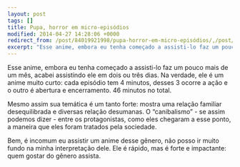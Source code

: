 ```yaml
---
layout: post
tags: []
title: Pupa, horror em micro-episódios
modified: 2014-04-27 14:28:06 +0000
redirect_from: /post/84019921998/pupa-horror-em-micro-episódios/,/post/84019921998/
excerpt: "Esse anime, embora eu tenha começado a assisti-lo faz um pouco mais de um mês, acabei assistindo ele em dois ou três dias. Na verdade, ele é um anime muito curto: cada episódio tem 4 minutos, desses 3 ocorre a ação e o outro é abertura e encerramento. 46 minutos no total."
---
```


Esse anime, embora eu tenha começado a assisti-lo faz um pouco mais de
um mês, acabei assistindo ele em dois ou três dias. Na verdade, ele é um
anime muito curto: cada episódio tem 4 minutos, desses 3 ocorre a ação e
o outro é abertura e encerramento. 46 minutos no total.

Mesmo assim sua temática é um tanto forte: mostra uma relação familiar
desequilibrada e diversas relação desumanas. O “canibalismo” - se assim
podemos dizer - entre os protagonistas, como eles chegaram a esse ponto,
a maneira que eles foram tratados pela sociedade.

Bem, é incomum eu assistir um anime desse gênero, não posso ir muito
fundo na minha interpretação dele. Ele é rápido, mas é forte e
impactante: quem gostar do gênero assista.

